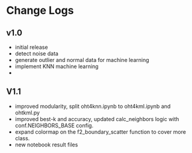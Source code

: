 
# Change Logs

## v1.0 
- initial release
- detect noise data
- generate outlier and normal data for machine learning
- implement KNN machine learning
- 
## V1.1
- improved modularity, split oht4knn.ipynb to oht4kml.ipynb and ohtkml.py 
- improved best-k and accuracy, updated calc_neighbors logic with conf.NEIGHBORS_BASE config.
- expand colormap on the f2_boundary_scatter function to cover more class.
- new notebook result files
